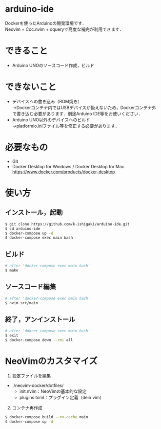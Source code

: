 # arduino-ide

Dockerを使ったArduinoの開発環境です．  
Neovim + Coc.nvim + cqueryで高度な補完が利用できます．

# できること

* Arduino UNOのソースコード作成，ビルド

# できないこと

* デバイスへの書き込み（ROM焼き）  
→Dockerコンテナ内ではUSBデバイスが扱えないため，Dockerコンテナ外で書き込む必要があります．別途Arduino IDE等をお使いください．
* Arduino UNO以外のデバイスへのビルド  
→platformio.iniファイル等を修正する必要があります．

# 必要なもの

* Git
* Docker Desktop for Windows / Docker Desktop for Mac  
https://www.docker.com/products/docker-desktop

# 使い方

## インストール，起動

```bash
$ git clone https://github.com/k-ishigaki/arduino-ide.git
$ cd arduino-ide
$ docker-compose up -d
$ docker-compose exec main bash
```

## ビルド

```bash
# after 'docker-compose exec main bash'
$ make
```

## ソースコード編集

```bash
# after 'docker-compose exec main bash'
$ nvim src/main
```

## 終了，アンインストール

```bash
# after 'dokcer-compose exec main bash'
$ exit
$ docker-compose down --rmi all
```

# NeoVimのカスタマイズ

1. 設定ファイルを編集

* ./neovim-docker/dotfiles/
  * init.nvim：NeoVimの基本的な設定
  * plugins.toml：プラグイン定義（dein.vim）

2. コンテナ再作成

```bash
$ docker-compose build --no-cache main
$ docker-compose up -d
```
